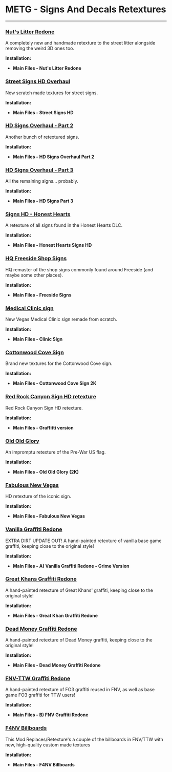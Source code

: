 # METG - Signs And Decals Retextures

---

### [Nut's Litter Redone](https://www.nexusmods.com/newvegas/mods/73824)

A completely new and handmade retexture to the street litter alongside removing the weird 3D ones too. 

**Installation:**

- **Main Files - Nut's Litter Redone**


### [Street Signs HD Overhaul](https://www.nexusmods.com/newvegas/mods/82760)

New scratch made textures for street signs. 

**Installation:**

- **Main Files - Street Signs HD**


### [HD Signs Overhaul - Part 2](https://www.nexusmods.com/newvegas/mods/82770)

Another bunch of retextured signs.

**Installation:**

- **Main Files - HD Signs Overhaul Part 2**


### [HD Signs Overhaul - Part 3](https://www.nexusmods.com/newvegas/mods/82778)

All the remaining signs... probably. 

**Installation:**

- **Main Files - HD Signs Part 3**


### [Signs HD - Honest Hearts](https://www.nexusmods.com/newvegas/mods/82969)

A retexture of all signs found in the Honest Hearts DLC.

**Installation:**

- **Main Files - Honest Hearts Signs HD**


### [HQ Freeside Shop Signs](https://www.nexusmods.com/newvegas/mods/82542)

HQ remaster of the shop signs commonly found around Freeside (and maybe some other places). 

**Installation:**

- **Main Files - Freeside Signs**


### [Medical Clinic sign](https://www.nexusmods.com/newvegas/mods/82696)

New Vegas Medical Clinic sign remade from scratch. 

**Installation:**

- **Main Files - Clinic Sign**


### [Cottonwood Cove Sign](https://www.nexusmods.com/newvegas/mods/82694)

Brand new textures for the Cottonwood Cove sign. 

**Installation:**

- **Main Files - Cottonwood Cove Sign 2K**


### [Red Rock Canyon Sign HD retexture](https://www.nexusmods.com/newvegas/mods/82829)

Red Rock Canyon Sign HD retexture. 

**Installation:**

- **Main Files - Graffitti version**


### [Old Old Glory](https://www.nexusmods.com/newvegas/mods/79258)

An impromptu retexture of the Pre-War US flag. 

**Installation:**

- **Main Files - Old Old Glory (2K)**


### [Fabulous New Vegas](https://www.nexusmods.com/newvegas/mods/83470)

HD retexture of the iconic sign.

**Installation:**

- **Main Files - Fabulous New Vegas**


### [Vanilla Graffiti Redone](https://www.nexusmods.com/newvegas/mods/83226)

EXTRA DIRT UPDATE OUT! A hand-painted retexture of vanilla base game graffiti, keeping close to the original style!

**Installation:**

- **Main Files - A) Vanilla Graffiti Redone - Grime Version**


### [Great Khans Graffiti Redone](https://www.nexusmods.com/newvegas/mods/83348)

A hand-painted retexture of Great Khans' graffiti, keeping close to the original style! 

**Installation:**

- **Main Files - Great Khan Graffiti Redone**


### [Dead Money Graffiti Redone](https://www.nexusmods.com/newvegas/mods/83759)

A hand-painted retexture of Dead Money graffiti, keeping close to the original style! 

**Installation:**

- **Main Files - Dead Money Graffiti Redone**


### [FNV-TTW Graffiti Redone](https://www.nexusmods.com/newvegas/mods/83538)

A hand-painted retexture of FO3 graffiti reused in FNV, as well as base game FO3 graffiti for TTW users!  

**Installation:**

- **Main Files - B) FNV Graffiti Redone**


### [F4NV Billboards](https://www.nexusmods.com/newvegas/mods/72164)

This Mod Replaces/Retexture's a couple of the billboards in FNV/TTW with new, high-quality custom made textures 

**Installation:**

- **Main Files - F4NV Billboards**
